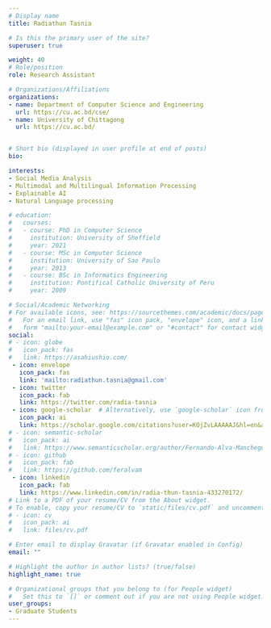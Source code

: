 ```yaml
---
# Display name
title: Radiathun Tasnia

# Is this the primary user of the site?
superuser: true

weight: 40
# Role/position
role: Research Assistant

# Organizations/Affiliations
organizations:
- name: Department of Computer Science and Engineering
  url: https://cu.ac.bd/cse/
- name: University of Chittagong
  url: https://cu.ac.bd/


# Short bio (displayed in user profile at end of posts)
bio: 

interests:
- Social Media Analysis
- Multimodal and Multilingual Information Processing
- Explainable AI
- Natural Language processing

# education:
#   courses:
#   - course: PhD in Computer Science
#     institution: University of Sheffield
#     year: 2021
#   - course: MSc in Computer Science
#     institution: University of Sao Paulo
#     year: 2013
#   - course: BSc in Informatics Engineering
#     institution: Pontifical Catholic University of Peru
#     year: 2009

# Social/Academic Networking
# For available icons, see: https://sourcethemes.com/academic/docs/page-builder/#icons
#   For an email link, use "fas" icon pack, "envelope" icon, and a link in the
#   form "mailto:your-email@example.com" or "#contact" for contact widget.
social:
# - icon: globe
#   icon_pack: fas
#   link: https://asahiushio.com/
 - icon: envelope
   icon_pack: fas
   link: 'mailto:radiathun.tasnia@gmail.com'
 - icon: twitter
   icon_pack: fab
   link: https://twitter.com/radia-tasnia
 - icon: google-scholar  # Alternatively, use `google-scholar` icon from `ai` icon pack
   icon_pack: ai
   link: https://scholar.google.com/citations?user=KOjZvLAAAAAJ&hl=en&authuser=2
# - icon: semantic-scholar
#   icon_pack: ai
#   link: https://www.semanticscholar.org/author/Fernando-Alva-Manchego/69930782
# - icon: github
#   icon_pack: fab
#   link: https://github.com/feralvam
 - icon: linkedin
   icon_pack: fab
   link: https://www.linkedin.com/in/radia-thun-tasnia-433270172/
# Link to a PDF of your resume/CV from the About widget.
# To enable, copy your resume/CV to `static/files/cv.pdf` and uncomment the lines below.
# - icon: cv
#   icon_pack: ai
#   link: files/cv.pdf

# Enter email to display Gravatar (if Gravatar enabled in Config)
email: ""

# Highlight the author in author lists? (true/false)
highlight_name: true

# Organizational groups that you belong to (for People widget)
#   Set this to `[]` or comment out if you are not using People widget.
user_groups:
- Graduate Students
---
```




